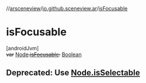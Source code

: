 //[arsceneview](../../index.md)/[io.github.sceneview.ar](index.md)/[isFocusable](is-focusable.md)

# isFocusable

[androidJvm]\
~~var~~ [Node](../../../sceneview/sceneview/io.github.sceneview.node/-node/index.md)~~.~~[~~isFocusable~~](is-focusable.md)~~:~~ [Boolean](https://kotlinlang.org/api/latest/jvm/stdlib/kotlin/-boolean/index.html)

##  Deprecated: Use [Node.isSelectable](../com.google.ar.sceneform/-ar-camera-node/index.md#127424861%2FProperties%2F-58641720)
